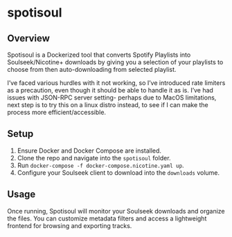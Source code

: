# spotisoul

## Overview
Spotisoul is a Dockerized tool that converts Spotify Playlists into Soulseek/Nicotine+ downloads by giving you a selection of your playlists to choose from then auto-downloading from selected playlist.

I’ve faced various hurdles with it not working, so I’ve introduced rate limiters as a precaution, even though it should be able to handle it as is. 
I’ve had issues with JSON-RPC server setting- perhaps due to MacOS limitations, next step is to try this on a linux distro instead, to see if 
  I can make the process more efficient/accessible.

## Setup
1. Ensure Docker and Docker Compose are installed.
2. Clone the repo and navigate into the `spotisoul` folder.
3. Run `docker-compose -f docker-compose.nicotine.yaml up`.
4. Configure your Soulseek client to download into the `downloads` volume.

## Usage
Once running, Spotisoul will monitor your Soulseek downloads and organize the files. You can customize metadata filters and access a lightweight frontend for browsing and exporting tracks.
